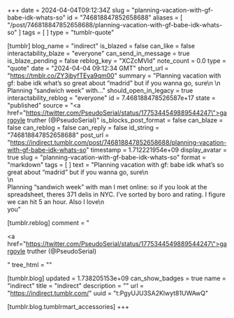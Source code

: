 +++
date = 2024-04-04T09:12:34Z
slug = "planning-vacation-with-gf-babe-idk-whats-so"
id = "746818847852658688"
aliases = [ "/post/746818847852658688/planning-vacation-with-gf-babe-idk-whats-so" ]
tags = [ ]
type = "tumblr-quote"

[tumblr]
blog_name = "indirect"
is_blazed = false
can_like = false
interactability_blaze = "everyone"
can_send_in_message = true
is_blaze_pending = false
reblog_key = "XCZcMVld"
note_count = 0.0
type = "quote"
date = "2024-04-04 09:12:34 GMT"
short_url = "https://tmblr.co/ZY3jbyfTEya9qm00"
summary = "Planning vacation with gf: babe idk what’s so great about “madrid” but if you wanna go, sure\n \n Planning “sandwich week” with..."
should_open_in_legacy = true
interactability_reblog = "everyone"
id = 7.468188478526587e+17
state = "published"
source = "<a href=\"https://twitter.com/PseudoSerial/status/1775344549889544247\">gargoyle truther (@PseudoSerial)</a>"
is_blocks_post_format = false
can_blaze = false
can_reblog = false
can_reply = false
id_string = "746818847852658688"
post_url = "https://indirect.tumblr.com/post/746818847852658688/planning-vacation-with-gf-babe-idk-whats-so"
timestamp = 1.712221954e+09
display_avatar = true
slug = "planning-vacation-with-gf-babe-idk-whats-so"
format = "markdown"
tags = [ ]
text = "Planning vacation with gf: babe idk what&rsquo;s so great about &ldquo;madrid&rdquo; but if you wanna go, sure\n<br/>\n<br/>Planning &ldquo;sandwich week&rdquo; with man I met online: so if you look at the spreadsheet, theres 371 delis in NYC. I&rsquo;ve sorted by boro and rating. I figure we can hit 5 an hour. Also I love\n<br/>you"

[tumblr.reblog]
comment = "<p><a href=\"https://twitter.com/PseudoSerial/status/1775344549889544247\">gargoyle truther (@PseudoSerial)</a></p>"
tree_html = ""

[tumblr.blog]
updated = 1.738205153e+09
can_show_badges = true
name = "indirect"
title = "indirect"
description = ""
url = "https://indirect.tumblr.com/"
uuid = "t:PgyUJU3SA2Klwyt81UWAwQ"

[tumblr.blog.tumblrmart_accessories]
+++
